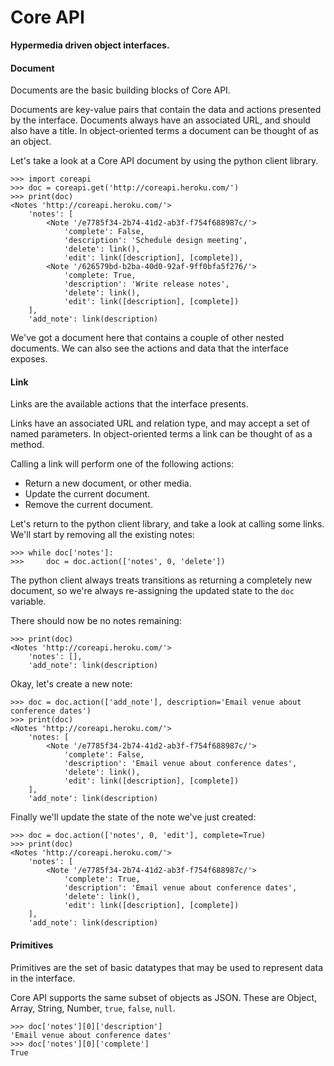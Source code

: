 # Core API

**Hypermedia driven object interfaces.**

#### Document

Documents are the basic building blocks of Core API.

Documents are key-value pairs that contain the data and actions presented by the interface. Documents always have an associated URL, and should also have a title. In object-oriented terms a document can be thought of as an object.

Let's take a look at a Core API document by using the python client library.

    >>> import coreapi
    >>> doc = coreapi.get('http://coreapi.heroku.com/')
    >>> print(doc)
    <Notes 'http://coreapi.heroku.com/'>
        'notes': [
            <Note '/e7785f34-2b74-41d2-ab3f-f754f688987c/'>
                'complete': False,
                'description': 'Schedule design meeting',
                'delete': link(),
                'edit': link([description], [complete]),
            <Note '/626579bd-b2ba-40d0-92af-9ff0bfa5f276/'>
                'complete: True,
                'description': 'Write release notes',
                'delete': link(),
                'edit': link([description], [complete])
        ],
        'add_note': link(description)

We've got a document here that contains a couple of other nested documents. We can also see the actions and data that the interface exposes.

#### Link

Links are the available actions that the interface presents.

Links have an associated URL and relation type, and may accept a set of named parameters. In object-oriented terms a link can be thought of as a method.

Calling a link will perform one of the following actions:

* Return a new document, or other media.
* Update the current document.
* Remove the current document.

Let's return to the python client library, and take a look at calling some links. We'll start by removing all the existing notes:

    >>> while doc['notes']:
    >>>     doc = doc.action(['notes', 0, 'delete'])

The python client always treats transitions as returning a completely 
new document, so we're always re-assigning the updated state to the `doc` variable.

There should now be no notes remaining:

    >>> print(doc)
    <Notes 'http://coreapi.heroku.com/'>
        'notes': [],
        'add_note': link(description)

Okay, let's create a new note:

    >>> doc = doc.action(['add_note'], description='Email venue about conference dates')
    >>> print(doc)
    <Notes 'http://coreapi.heroku.com/'>
        'notes: [
            <Note '/e7785f34-2b74-41d2-ab3f-f754f688987c/'>
                'complete': False,
                'description': 'Email venue about conference dates',
                'delete': link(),
                'edit': link([description], [complete])
        ],
        'add_note': link(description)

Finally we'll update the state of the note we've just created:

    >>> doc = doc.action(['notes', 0, 'edit'], complete=True)
    >>> print(doc)
    <Notes 'http://coreapi.heroku.com/'>
        'notes': [
            <Note '/e7785f34-2b74-41d2-ab3f-f754f688987c/'>
                'complete': True,
                'description': 'Email venue about conference dates',
                'delete': link(),
                'edit': link([description], [complete])
        ],
        'add_note': link(description)

#### Primitives

Primitives are the set of basic datatypes that may be used to represent data in the interface.

Core API supports the same subset of objects as JSON. These are Object, Array, String, Number, `true`, `false`, `null`.

    >>> doc['notes'][0]['description']
    'Email venue about conference dates'
    >>> doc['notes'][0]['complete']
    True
